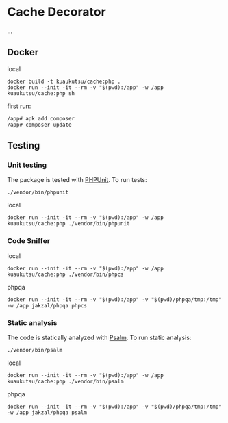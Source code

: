 # Cache Decorator

...

## Docker

local
```shell
docker build -t kuaukutsu/cache:php .
docker run --init -it --rm -v "$(pwd):/app" -w /app kuaukutsu/cache:php sh
```

first run: 
```shell
/app# apk add composer
/app# composer update
```

## Testing

### Unit testing

The package is tested with [PHPUnit](https://phpunit.de/). To run tests:

```shell
./vendor/bin/phpunit
```

local
```shell
docker run --init -it --rm -v "$(pwd):/app" -w /app kuaukutsu/cache:php ./vendor/bin/phpunit 
```

### Code Sniffer

local

```shell
docker run --init -it --rm -v "$(pwd):/app" -w /app kuaukutsu/cache:php ./vendor/bin/phpcs 
```

phpqa

```shell
docker run --init -it --rm -v "$(pwd):/app" -v "$(pwd)/phpqa/tmp:/tmp" -w /app jakzal/phpqa phpcs
```

### Static analysis

The code is statically analyzed with [Psalm](https://psalm.dev/). To run static analysis:

```shell
./vendor/bin/psalm
```

local
```shell
docker run --init -it --rm -v "$(pwd):/app" -w /app kuaukutsu/cache:php ./vendor/bin/psalm 
```

phpqa
```shell
docker run --init -it --rm -v "$(pwd):/app" -v "$(pwd)/phpqa/tmp:/tmp" -w /app jakzal/phpqa psalm
```
